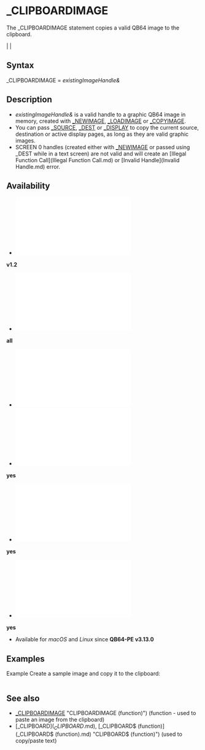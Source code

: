 # _CLIPBOARDIMAGE

The _CLIPBOARDIMAGE statement copies a valid QB64 image to the clipboard.

  

|  |

## Syntax

_CLIPBOARDIMAGE = *existingImageHandle&*
  

## Description

* *existingImageHandle&* is a valid handle to a graphic QB64 image in memory, created with [_NEWIMAGE](_NEWIMAGE.md), [_LOADIMAGE](_LOADIMAGE.md) or [_COPYIMAGE](_COPYIMAGE.md).
* You can pass [_SOURCE](_SOURCE.md), [_DEST](_DEST.md) or [_DISPLAY](_DISPLAY.md) to copy the current source, destination or active display pages, as long as they are valid graphic images.
* SCREEN 0 handles (created either with [_NEWIMAGE](_NEWIMAGE.md) or passed using _DEST while in a text screen) are not valid and will create an [Illegal Function Call](Illegal Function Call.md) or [Invalid Handle](Invalid Handle.md) error.

  

## Availability

* [![v1.2](![v1.2.md)](File:Qb64.png "v1.2")

**v1.2**
* [![all](![all.md)](File:Qbpe.png "all")

**all**
* [![Apix.png](![Apix.png.md)](File:Apix.png)
* [![yes](![yes.md)](File:Win.png "yes")

**yes**
* [![yes](![yes.md)](File:Lnx.png "yes")

**yes**
* [![yes](![yes.md)](File:Osx.png "yes")

**yes**

* Available for *macOS* and *Linux* since **QB64-PE v3.13.0**

  

## Examples

Example
Create a sample image and copy it to the clipboard:

``` [SCREEN](SCREEN.md) [_NEWIMAGE](_NEWIMAGE.md)(800, 600, 32)  'Create image in memory: canvas& = [_NEWIMAGE](_NEWIMAGE.md)(300, 200, 32) [_DEST](_DEST.md) canvas&  'Draw some random rectangles: [RANDOMIZE](RANDOMIZE.md) [TIMER](TIMER.md) "TIMER (function)") [FOR](FOR.md) i = 1 [TO](TO.md) 100     [LINE](LINE.md) (-100 + [RND](RND.md) * [_WIDTH](_WIDTH.md) "WIDTH (function)"), -100 + [RND](RND.md) * [_HEIGHT](_HEIGHT.md))-[STEP](STEP.md)([RND](RND.md) * 150, [RND](RND.md) * 150), [_RGB](_RGB.md)([RND](RND.md) * 255, [RND](RND.md) * 255, [RND](RND.md) * 255), BF [NEXT](NEXT.md) [LINE](LINE.md) (0, 0)-([_WIDTH](_WIDTH.md) "WIDTH (function)") - 1, [_HEIGHT](_HEIGHT.md) - 1), [_RGB](_RGB.md)(255, 255, 255), B [COLOR](COLOR.md) [_RGB](_RGB.md)(0, 0, 0), [_RGB](_RGB.md)(255, 255, 255) m$ = " Hello, world! " [_PRINTSTRING](_PRINTSTRING.md) ([_WIDTH](_WIDTH.md) "WIDTH (function)") / 2 - [_PRINTWIDTH](_PRINTWIDTH.md)(m$) / 2, [_HEIGHT](_HEIGHT.md) / 2 - [_FONTHEIGHT](_FONTHEIGHT.md) / 2), m$  'Show the image: [_DEST](_DEST.md) 0 [_PUTIMAGE](_PUTIMAGE.md) ([_WIDTH](_WIDTH.md) "WIDTH (function)") / 2 - [_WIDTH](_WIDTH.md) "WIDTH (function)")(canvas&) / 2, [_HEIGHT](_HEIGHT.md) / 2 - [_HEIGHT](_HEIGHT.md)(canvas&) / 2), canvas& [PRINT](PRINT.md) "Image generated."  'Copy to the clipboard: _CLIPBOARDIMAGE = canvas&  [PRINT](PRINT.md) "Image copied to clipboard."  
```

  

## See also

* [_CLIPBOARDIMAGE](_CLIPBOARDIMAGE.md) "CLIPBOARDIMAGE (function)") (function - used to paste an image from the clipboard)
* [_CLIPBOARD$](_CLIPBOARD$.md), [_CLIPBOARD$ (function)](_CLIPBOARD$ (function).md) "CLIPBOARD$ (function)") (used to copy/paste text)

  

